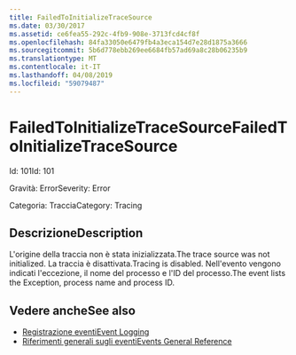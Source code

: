 ```yaml
---
title: FailedToInitializeTraceSource
ms.date: 03/30/2017
ms.assetid: ce6fea55-292c-4fb9-908e-3713fcd4cf8f
ms.openlocfilehash: 84fa33050e6479fb4a3eca154d7e28d1875a3666
ms.sourcegitcommit: 5b6d778ebb269ee6684fb57ad69a8c28b06235b9
ms.translationtype: MT
ms.contentlocale: it-IT
ms.lasthandoff: 04/08/2019
ms.locfileid: "59079487"
---
```

# <a name="failedtoinitializetracesource"></a><span data-ttu-id="48e71-102">FailedToInitializeTraceSource</span><span class="sxs-lookup"><span data-stu-id="48e71-102">FailedToInitializeTraceSource</span></span>
<span data-ttu-id="48e71-103">Id: 101</span><span class="sxs-lookup"><span data-stu-id="48e71-103">Id: 101</span></span>  
  
 <span data-ttu-id="48e71-104">Gravità: Error</span><span class="sxs-lookup"><span data-stu-id="48e71-104">Severity: Error</span></span>  
  
 <span data-ttu-id="48e71-105">Categoria: Traccia</span><span class="sxs-lookup"><span data-stu-id="48e71-105">Category: Tracing</span></span>  
  
## <a name="description"></a><span data-ttu-id="48e71-106">Descrizione</span><span class="sxs-lookup"><span data-stu-id="48e71-106">Description</span></span>  
 <span data-ttu-id="48e71-107">L'origine della traccia non è stata inizializzata.</span><span class="sxs-lookup"><span data-stu-id="48e71-107">The trace source was not initialized.</span></span> <span data-ttu-id="48e71-108">La traccia è disattivata.</span><span class="sxs-lookup"><span data-stu-id="48e71-108">Tracing is disabled.</span></span> <span data-ttu-id="48e71-109">Nell'evento vengono indicati l'eccezione, il nome del processo e l'ID del processo.</span><span class="sxs-lookup"><span data-stu-id="48e71-109">The event lists the Exception, process name and process ID.</span></span>  
  
## <a name="see-also"></a><span data-ttu-id="48e71-110">Vedere anche</span><span class="sxs-lookup"><span data-stu-id="48e71-110">See also</span></span>

- [<span data-ttu-id="48e71-111">Registrazione eventi</span><span class="sxs-lookup"><span data-stu-id="48e71-111">Event Logging</span></span>](../../../../../docs/framework/wcf/diagnostics/event-logging/index.md)
- [<span data-ttu-id="48e71-112">Riferimenti generali sugli eventi</span><span class="sxs-lookup"><span data-stu-id="48e71-112">Events General Reference</span></span>](../../../../../docs/framework/wcf/diagnostics/event-logging/events-general-reference.md)
